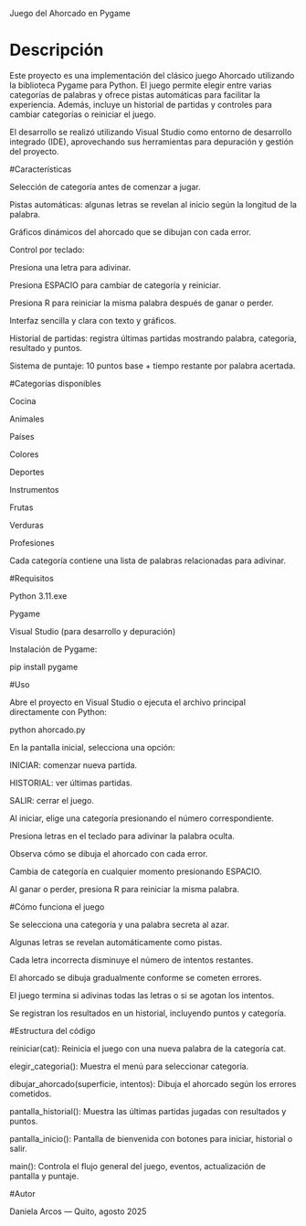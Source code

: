 Juego del Ahorcado en Pygame
# Descripción

Este proyecto es una implementación del clásico juego Ahorcado utilizando la biblioteca Pygame para Python.
El juego permite elegir entre varias categorías de palabras y ofrece pistas automáticas para facilitar la experiencia. Además, incluye un historial de partidas y controles para cambiar categorías o reiniciar el juego.

El desarrollo se realizó utilizando Visual Studio como entorno de desarrollo integrado (IDE), aprovechando sus herramientas para depuración y gestión del proyecto.

#Características

Selección de categoría antes de comenzar a jugar.

Pistas automáticas: algunas letras se revelan al inicio según la longitud de la palabra.

Gráficos dinámicos del ahorcado que se dibujan con cada error.

Control por teclado:

Presiona una letra para adivinar.

Presiona ESPACIO para cambiar de categoría y reiniciar.

Presiona R para reiniciar la misma palabra después de ganar o perder.

Interfaz sencilla y clara con texto y gráficos.

Historial de partidas: registra últimas partidas mostrando palabra, categoría, resultado y puntos.

Sistema de puntaje: 10 puntos base + tiempo restante por palabra acertada.

#Categorías disponibles

Cocina

Animales

Países

Colores

Deportes

Instrumentos

Frutas

Verduras

Profesiones

Cada categoría contiene una lista de palabras relacionadas para adivinar.

#Requisitos

Python 3.11.exe

Pygame

Visual Studio (para desarrollo y depuración)

Instalación de Pygame:

pip install pygame

#Uso

Abre el proyecto en Visual Studio o ejecuta el archivo principal directamente con Python:

python ahorcado.py


En la pantalla inicial, selecciona una opción:

INICIAR: comenzar nueva partida.

HISTORIAL: ver últimas partidas.

SALIR: cerrar el juego.

Al iniciar, elige una categoría presionando el número correspondiente.

Presiona letras en el teclado para adivinar la palabra oculta.

Observa cómo se dibuja el ahorcado con cada error.

Cambia de categoría en cualquier momento presionando ESPACIO.

Al ganar o perder, presiona R para reiniciar la misma palabra.

#Cómo funciona el juego

Se selecciona una categoría y una palabra secreta al azar.

Algunas letras se revelan automáticamente como pistas.

Cada letra incorrecta disminuye el número de intentos restantes.

El ahorcado se dibuja gradualmente conforme se cometen errores.

El juego termina si adivinas todas las letras o si se agotan los intentos.

Se registran los resultados en un historial, incluyendo puntos y categoría.

#Estructura del código

reiniciar(cat): Reinicia el juego con una nueva palabra de la categoría cat.

elegir_categoria(): Muestra el menú para seleccionar categoría.

dibujar_ahorcado(superficie, intentos): Dibuja el ahorcado según los errores cometidos.

pantalla_historial(): Muestra las últimas partidas jugadas con resultados y puntos.

pantalla_inicio(): Pantalla de bienvenida con botones para iniciar, historial o salir.

main(): Controla el flujo general del juego, eventos, actualización de pantalla y puntaje.

#Autor

Daniela Arcos — Quito, agosto 2025
